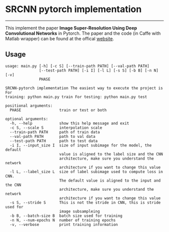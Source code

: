 # SRCNN pytorch implementation
---

This implement the paper **Image Super-Resolution Using Deep Convolutional Networks** in Pytorch. The paper and the code (in Caffe with Matlab wrapper) can be found at the offical [website](http://mmlab.ie.cuhk.edu.hk/projects/SRCNN.html). 



## Usage


```
usage: main.py [-h] [-c S] [--train-path PATH] [--val-path PATH]
               [--test-path PATH] [-i I] [-l L] [-s S] [-b B] [-n N] [-v]
               PHASE

SRCNN-pytorch implementation The easiest way to execute the project is For
training: python main.py train For testing: python main.py test

positional arguments:
  PHASE                 train or test or both

optional arguments:
  -h, --help            show this help message and exit
  -c S, --scale S       interpolation scale
  --train-path PATH     path of train data
  --val-path PATH       path to val data
  --test-path PATH      path to test data
  -i I, --input_size I  size of input subimage for the model, the default
                        value is aligned to the label size and the CNN
                        architecture, make sure you understand the network
                        architecture if you want to change this value
  -l L, --label_size L  size of label subimage used to compute loss in CNN.
                        The default value is aligned to the input and the CNN
                        architecture, make sure you understand the network
                        architecture if you want to change this value
  -s S, --stride S      This is not the stride in CNN, this is stride used for
                        image subsampleing
  -b B, --batch-size B  batch size used for training
  -n N, --num-epochs N  number of training epochs
  -v, --verbose         print training information
```
